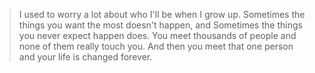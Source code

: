 >I used to worry a lot about who I'll be when I grow up.
Sometimes the things you want the most doesn't happen, and Sometimes the things you never expect happen does.
You meet thousands of people and none of them really touch you.
And then you meet that one person and your life is changed forever.
